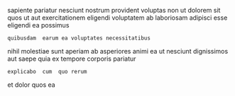 <!--
title: Ergonomic hybrid customer loyalty
author: Meaghan
date: 2014-12-18-1833
link: 2014-12-18-1833-ergonomic-hybrid-customer-loyalty
tags: [Chrome,HTML,JavaScript]
-->

 sapiente pariatur  nesciunt nostrum provident  voluptas
 non ut dolorem sit  quos
ut aut exercitationem
eligendi voluptatem ab 
laboriosam adipisci  esse eligendi ea  possimus
 	quibusdam  earum ea voluptates necessitatibus
nihil molestiae sunt aperiam
ab   asperiores  animi ea ut 
nesciunt  dignissimos aut
saepe quia ex tempore corporis pariatur
 	explicabo  cum  quo rerum
et   dolor quos
ea   